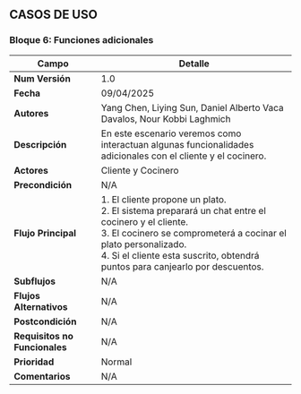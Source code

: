 ## CASOS DE USO

### Bloque 6: Funciones adicionales

| Campo                     | Detalle                                                                 |
|---------------------------|-------------------------------------------------------------------------|
| **Num Versión**           | 1.0                                                                     |
| **Fecha**                 | 09/04/2025                                                              |
| **Autores**               | Yang Chen, Liying Sun, Daniel Alberto Vaca Davalos, Nour Kobbi Laghmich |
| **Descripción**           | En este escenario veremos como interactuan algunas funcionalidades adicionales con el cliente y el cocinero. |
| **Actores**               | Cliente y Cocinero                                                       |
| **Precondición**          | N/A                               |
| **Flujo Principal**       | 1. El cliente propone un plato. <br> 2. El sistema preparará un chat entre el cocinero y el cliente. <br> 3. El cocinero se comprometerá a cocinar el plato personalizado. <br>4. Si el cliente esta suscrito, obtendrá puntos para canjearlo por descuentos. |
| **Subflujos**             | N/A                                                                     |
| **Flujos Alternativos**   | N/A                                                                     |
| **Postcondición**         | N/A                                                                     |
| **Requisitos no Funcionales** | N/A                                                                 |
| **Prioridad**             | Normal                                                                  |
| **Comentarios**           | N/A                                                                     |
